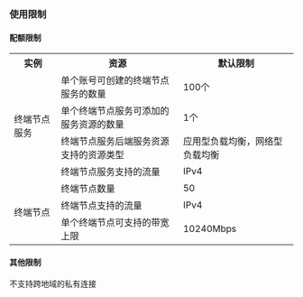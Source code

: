 ### 使用限制

#### 配额限制

<table>
  <tr>
    <th><b>实例</b></th>
    <th><b>资源</b></th>
    <th><b>默认限制</b></th>
  </tr>
  <tr>
    <td rowspan="5">终端节点服务</td>
    <td>单个账号可创建的终端节点服务的数量</td>
    <td>100个</td>
  </tr>
  <tr>
    <td>单个终端节点服务可添加的服务资源的数量</td>
    <td>1个</td>
  </tr>
   <tr>
    <td>终端节点服务后端服务资源支持的资源类型</td>
    <td>应用型负载均衡，网络型负载均衡</td>
  </tr>
   <tr>
    <td>终端节点服务支持的流量</td>
    <td>IPv4</td>
  </tr>
   <tr>
  </tr>
  <tr>
    <td rowspan="5">终端节点</td>
    <td>终端节点数量</td>
    <td>50</td>
  </tr>
   <tr>
    <td>终端节点支持的流量</td>
    <td>IPv4</td>
  </tr>
   <tr>
    <td>单个终端节点可支持的带宽上限</td>
    <td>10240Mbps</td>
  </tr>
</table>

#### 其他限制

不支持跨地域的私有连接

